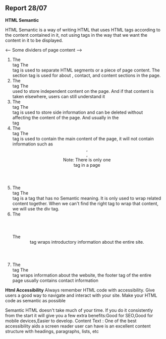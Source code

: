 ## Report 28/07

**HTML Semantic**

HTML Semantic is a way of writing HTML that uses HTML tags according to the content contained in it, not using tags in the way that we want the content in it to be displayed.

<-- Some dividers of page content -->
  1. The <section></section> tag
  The <section> tag is used to separate HTML segments or a piece of page content. The section tag is used for about , contact, and content sections in the page.
  2. The <article></article> tag
  The <article> used to store independent content on the page. And if that content is taken elsewhere, users can still understand it
  3. The <aside></aside> tag
  The <aside> tag is used to store side information and can be deleted without affecting the content of the page. And usually in the <article> tag
  4. The <main></main> tag
  The <main> tag is used to contain the main content of the page, it will not contain information such as <header>, <footer>, <aside>
  Note: There is only one <main> tag in a page
  5. The <div></div> tag
  The <div> tag is a tag that has no Semantic meaning. It is only used to wrap related content together. When we can't find the right tag to wrap that content, we will use the div tag.
  6. The <header></header>
  The <header> tag wraps introductory information about the entire site.
  7. The <footer></footer> tag
  The <footer> tag wraps information about the website, the footer tag of the entire page usually contains contact information

  **Html Accessibility**
  Always remember HTML code with accessibility.
  Give users a good way to navigate and interact with your site. Make your HTML code as semantic as possible

  Semantic HTML doesn't take much of your time. If you do it consistently from the start it will give you a few extra benefits:Good for SEO,Good for mobile devices,Easier to develop.
  Content Text : One of the best accessibility aids a screen reader user can have is an excellent content structure with headings, paragraphs, lists, etc
